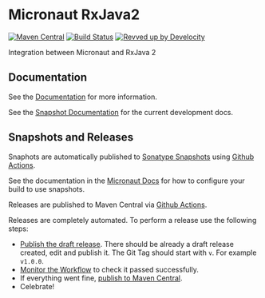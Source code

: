 # Micronaut RxJava2

[![Maven Central](https://img.shields.io/maven-central/v/io.micronaut.rxjava2/micronaut-rxjava2.svg?label=Maven%20Central)](https://search.maven.org/search?q=g:%22io.micronaut.rxjava2%22%20AND%20a:%22micronaut-rxjava2%22)
[![Build Status](https://github.com/micronaut-projects/micronaut-rxjava2/workflows/Java%20CI/badge.svg)](https://github.com/micronaut-projects/micronaut-rxjava2/actions)
[![Revved up by Develocity](https://img.shields.io/badge/Revved%20up%20by-Develocity-06A0CE?logo=Gradle&labelColor=02303A)](https://ge.micronaut.io/scans)

Integration between Micronaut and RxJava 2

## Documentation

See the [Documentation](https://micronaut-projects.github.io/micronaut-rxjava2/latest/guide/) for more information. 

See the [Snapshot Documentation](https://micronaut-projects.github.io/micronaut-rxjava2/snapshot/guide/) for the current development docs.

## Snapshots and Releases

Snaphots are automatically published to [Sonatype Snapshots](https://oss.sonatype.org/content/repositories/snapshots/) using [Github Actions](https://github.com/micronaut-projects/micronaut-rxjava2/actions).

See the documentation in the [Micronaut Docs](https://docs.micronaut.io/latest/guide/index.html#usingsnapshots) for how to configure your build to use snapshots.

Releases are published to Maven Central via [Github Actions](https://github.com/micronaut-projects/micronaut-rxjava2/actions).

Releases are completely automated. To perform a release use the following steps:

* [Publish the draft release](https://github.com/micronaut-projects/micronaut-rxjava2/releases). There should be already a draft release created, edit and publish it. The Git Tag should start with `v`. For example `v1.0.0`.
* [Monitor the Workflow](https://github.com/micronaut-projects/micronaut-rxjava2/actions?query=workflow%3ARelease) to check it passed successfully.
* If everything went fine, [publish to Maven Central](https://github.com/micronaut-projects/micronaut-rxjava2/actions?query=workflow%3A"Maven+Central+Sync").
* Celebrate!